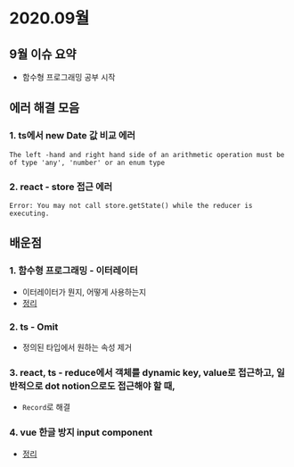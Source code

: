 # 2020.09월

## 9월 이슈 요약

- 함수형 프로그래밍 공부 시작

## 에러 해결 모음

### 1. ts에서 new Date 값 비교 에러

```
The left -hand and right hand side of an arithmetic operation must be of type 'any', 'number' or an enum type
```

### 2. react - store 접근 에러

```
Error: You may not call store.getState() while the reducer is executing.
```

## 배운점

### 1. 함수형 프로그래밍 - 이터레이터

- 이터레이터가 뭔지, 어떻게 사용하는지
- [정리](https://kyounghwan01.github.io/blog/JS/functional-programming/iterator/)

### 2. ts - Omit

- 정의된 타입에서 원하는 속성 제거

### 3. react, ts - reduce에서 객체를 dynamic key, value로 접근하고, 일반적으로 dot notion으로도 접근해야 할 때,

- `Record`로 해결

### 4. vue 한글 방지 input component

- [정리](https://kyounghwan01.github.io/blog/Vue/vue/prevent-hangle/)

<Disqus />
